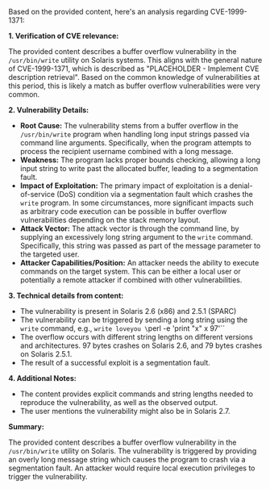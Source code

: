 Based on the provided content, here's an analysis regarding CVE-1999-1371:

**1. Verification of CVE relevance:**

The provided content describes a buffer overflow vulnerability in the `/usr/bin/write` utility on Solaris systems. This aligns with the general nature of CVE-1999-1371, which is described as "PLACEHOLDER - Implement CVE description retrieval". Based on the common knowledge of vulnerabilities at this period, this is likely a match as buffer overflow vulnerabilities were very common.

**2. Vulnerability Details:**

*   **Root Cause:** The vulnerability stems from a buffer overflow in the `/usr/bin/write` program when handling long input strings passed via command line arguments. Specifically, when the program attempts to process the recipient username combined with a long message.
*   **Weakness:** The program lacks proper bounds checking, allowing a long input string to write past the allocated buffer, leading to a segmentation fault.
*  **Impact of Exploitation:** The primary impact of exploitation is a denial-of-service (DoS) condition via a segmentation fault which crashes the `write` program. In some circumstances, more significant impacts such as arbitrary code execution can be possible in buffer overflow vulnerabilities depending on the stack memory layout.
*   **Attack Vector:** The attack vector is through the command line, by supplying an excessively long string argument to the `write` command. Specifically, this string was passed as part of the message parameter to the targeted user.
*   **Attacker Capabilities/Position:** An attacker needs the ability to execute commands on the target system. This can be either a local user or potentially a remote attacker if combined with other vulnerabilities.

**3. Technical details from content:**

*   The vulnerability is present in Solaris 2.6 (x86) and 2.5.1 (SPARC)
*   The vulnerability can be triggered by sending a long string using the `write` command, e.g.,  `write loveyou \`perl -e 'print "x" x 97'\``
*   The overflow occurs with different string lengths on different versions and architectures. 97 bytes crashes on Solaris 2.6, and 79 bytes crashes on Solaris 2.5.1.
*   The result of a successful exploit is a segmentation fault.

**4. Additional Notes:**

*   The content provides explicit commands and string lengths needed to reproduce the vulnerability, as well as the observed output.
*   The user mentions the vulnerability might also be in Solaris 2.7.

**Summary:**

The provided content describes a buffer overflow vulnerability in the `/usr/bin/write` utility on Solaris. The vulnerability is triggered by providing an overly long message string which causes the program to crash via a segmentation fault. An attacker would require local execution privileges to trigger the vulnerability.